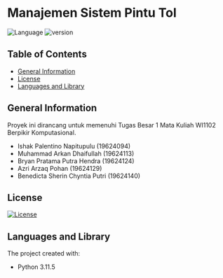 # Manajemen Sistem Pintu Tol

![Language](https://img.shields.io/badge/language-Python3-green?logo=python)
![version](https://img.shields.io/badge/version-1.0-blue)

## Table of Contents

- [General Information](#general-information)
- [License](#license)
- [Languages and Library](#languages-and-library)

## General Information

Proyek ini dirancang untuk memenuhi Tugas Besar 1 Mata Kuliah WI1102 Berpikir Komputasional.
- Ishak Palentino Napitupulu (19624094)
- Muhammad Arkan Dhaifullah (19624113)
- Bryan Pratama Putra Hendra (19624124)
- Azri Arzaq Pohan (19624129)
- Benedicta Sherin Chyntia Putri (19624140)


## License

[![License](https://img.shields.io/github/license/Ileriayo/markdown-badges?style=for-the-badge)](./LICENSE)

## Languages and Library

The project created with:

- Python 3.11.5
